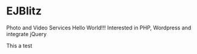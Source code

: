 # EJBlitz
Photo and Video Services
Hello World!!! Interested in PHP, Wordpress and integrate jQuery

This a test

